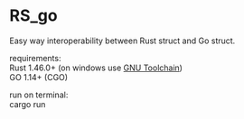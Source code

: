# RS_go
Easy way interoperability between Rust struct and Go struct.

requirements: <br />
Rust 1.46.0+ (on windows use <a href="https://github.com/rust-lang/rust">GNU Toolchain</a>)<br />
GO 1.14+ (CGO)

run on terminal:<br />
cargo run
